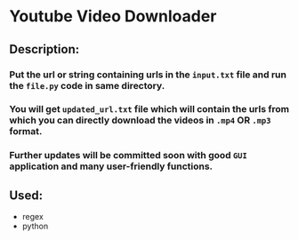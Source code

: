 # Youtube Video Downloader

## Description:
### Put the url or string containing urls in the `input.txt` file and run the `file.py` code in same directory.
### You will get `updated_url.txt` file which will contain the urls from which you can directly download the videos in `.mp4` OR `.mp3` format.

### Further updates will be committed soon with good `GUI` application and many user-friendly functions.

## Used:
* regex
* python
